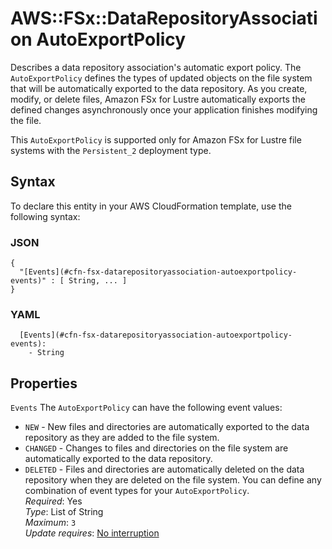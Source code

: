 # AWS::FSx::DataRepositoryAssociation AutoExportPolicy<a name="aws-properties-fsx-datarepositoryassociation-autoexportpolicy"></a>

Describes a data repository association's automatic export policy\. The `AutoExportPolicy` defines the types of updated objects on the file system that will be automatically exported to the data repository\. As you create, modify, or delete files, Amazon FSx for Lustre automatically exports the defined changes asynchronously once your application finishes modifying the file\.

This `AutoExportPolicy` is supported only for Amazon FSx for Lustre file systems with the `Persistent_2` deployment type\.

## Syntax<a name="aws-properties-fsx-datarepositoryassociation-autoexportpolicy-syntax"></a>

To declare this entity in your AWS CloudFormation template, use the following syntax:

### JSON<a name="aws-properties-fsx-datarepositoryassociation-autoexportpolicy-syntax.json"></a>

```
{
  "[Events](#cfn-fsx-datarepositoryassociation-autoexportpolicy-events)" : [ String, ... ]
}
```

### YAML<a name="aws-properties-fsx-datarepositoryassociation-autoexportpolicy-syntax.yaml"></a>

```
  [Events](#cfn-fsx-datarepositoryassociation-autoexportpolicy-events): 
    - String
```

## Properties<a name="aws-properties-fsx-datarepositoryassociation-autoexportpolicy-properties"></a>

`Events`  <a name="cfn-fsx-datarepositoryassociation-autoexportpolicy-events"></a>
The `AutoExportPolicy` can have the following event values:  
+  `NEW` \- New files and directories are automatically exported to the data repository as they are added to the file system\.
+  `CHANGED` \- Changes to files and directories on the file system are automatically exported to the data repository\.
+  `DELETED` \- Files and directories are automatically deleted on the data repository when they are deleted on the file system\.
You can define any combination of event types for your `AutoExportPolicy`\.  
*Required*: Yes  
*Type*: List of String  
*Maximum*: `3`  
*Update requires*: [No interruption](https://docs.aws.amazon.com/AWSCloudFormation/latest/UserGuide/using-cfn-updating-stacks-update-behaviors.html#update-no-interrupt)